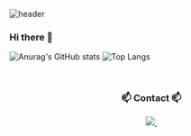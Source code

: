
  ![header](https://capsule-render.vercel.app/api?type=Slice&color=random&height=150&section=header&text=Soongchul2's_Github&fontColor=ffffff&fontSize=50&animation=fadeIn&fontAlignY=55)


### Hi there 👋

<!--
**soongchul2/soongchul2** is a ✨ _special_ ✨ repository because its `README.md` (this file) appears on your GitHub profile.

Here are some ideas to get you started:

- 🔭 I’m currently working on ...
- 🌱 I’m currently learning ...
- 👯 I’m looking to collaborate on ...
- 🤔 I’m looking for help with ...
- 💬 Ask me about ...
- 📫 How to reach me: ...
- 😄 Pronouns: ...
- ⚡ Fun fact: ...
-->

![Anurag's GitHub stats](https://github-readme-stats.vercel.app/api?username=soongchul2&show_icons=true&theme=catppuccin_latte)
![Top Langs](https://github-readme-stats.vercel.app/api/top-langs/?username=soongchul2&catppuccin_latte)


<br>

<h3 align="center">📫 Contact 📫</h3>
<div align="center">
  <a href="mailto:moon0310@donga.ac.kr">
    <img
      src="https://img.shields.io/badge/moon0310@donga.ac.kr-D14836?style=for-the-badge&logo=gmail&logoColor=white"/>&nbsp
  </a>
</div>

